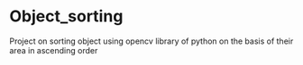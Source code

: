 # Object_sorting
Project on sorting object  using opencv library of python on the basis of their area in ascending order
